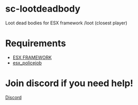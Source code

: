 # sc-lootdeadbody
Loot dead bodies for ESX framework
/loot (closest player)

# Requirements
- [ESX FRAMEWORK](https://github.com/ESX-Org/es_extended)
- [esx_policejob](https://github.com/ESX-Org/esx_policejob)

# Join discord if you need help!
[Discord](https://discord.gg/bEwhjJf)
